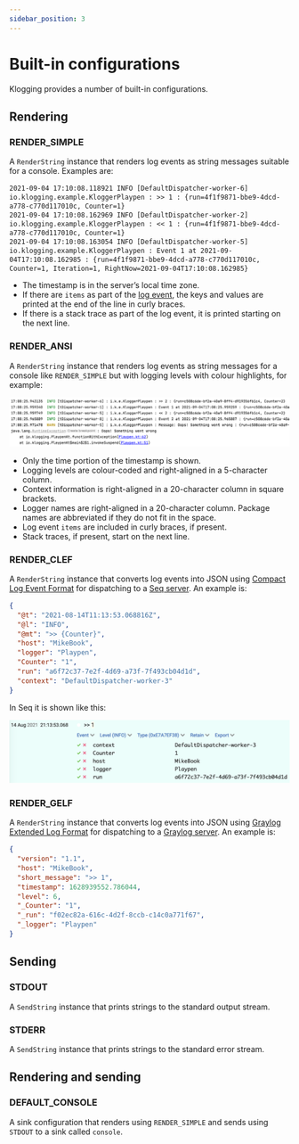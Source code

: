 ```yaml
---
sidebar_position: 3
---
```


# Built-in configurations

Klogging provides a number of built-in configurations.

## Rendering

### RENDER_SIMPLE

A `RenderString` instance that renders log events as string messages suitable for a
console. Examples are:

```
2021-09-04 17:10:08.118921 INFO [DefaultDispatcher-worker-6] io.klogging.example.KloggerPlaypen : >> 1 : {run=4f1f9871-bbe9-4dcd-a778-c770d117010c, Counter=1}
2021-09-04 17:10:08.162969 INFO [DefaultDispatcher-worker-2] io.klogging.example.KloggerPlaypen : << 1 : {run=4f1f9871-bbe9-4dcd-a778-c770d117010c, Counter=1}
2021-09-04 17:10:08.163054 INFO [DefaultDispatcher-worker-5] io.klogging.example.KloggerPlaypen : Event 1 at 2021-09-04T17:10:08.162985 : {run=4f1f9871-bbe9-4dcd-a778-c770d117010c, Counter=1, Iteration=1, RightNow=2021-09-04T17:10:08.162985}
```

- The timestamp is in the server’s local time zone.
- If there are `items` as part of the [log event](../concepts/log-events), the keys and values are printed at the end of
  the line in curly braces.
- If there is a stack trace as part of the log event, it is printed starting on the next line.

### RENDER_ANSI

A `RenderString` instance that renders log events as string messages for a console like `RENDER_SIMPLE` but with
logging levels with colour highlights, for example:

![Example of RENDER_ANSI output](/img/render-ansi.png)

- Only the time portion of the timestamp is shown.
- Logging levels are colour-coded and right-aligned in a 5-character column.
- Context information is right-aligned in a 20-character column in square brackets.
- Logger names are right-aligned in a 20-character column. Package names are abbreviated if they do not fit in the space.
- Log event `items` are included in curly braces, if present.
- Stack traces, if present, start on the next line.

### RENDER_CLEF

A `RenderString` instance that converts log events into JSON using
[Compact Log Event Format](https://docs.datalust.co/docs/posting-raw-events#compact-json-format) for
dispatching to a [Seq server](https://datalust.co/seq).
An example is:

```json
{
  "@t": "2021-08-14T11:13:53.068816Z",
  "@l": "INFO",
  "@mt": ">> {Counter}",
  "host": "MikeBook",
  "logger": "Playpen",
  "Counter": "1",
  "run": "a6f72c37-7e2f-4d69-a73f-7f493cb04d1d",
  "context": "DefaultDispatcher-worker-3"
}
```

In Seq it is shown like this:

![](../../static/img/clef-json-in-seq.png)

### RENDER_GELF

A `RenderString` instance that converts log events into JSON using
[Graylog Extended Log Format](https://docs.graylog.org/en/latest/pages/gelf.html#gelf-payload-specification)
for dispatching to a [Graylog server](https://www.graylog.org).
An example is:

```json
{
  "version": "1.1",
  "host": "MikeBook",
  "short_message": ">> 1",
  "timestamp": 1628939552.786044,
  "level": 6,
  "_Counter": "1",
  "_run": "f02ec82a-616c-4d2f-8ccb-c14c0a771f67",
  "_logger": "Playpen"
}
```

## Sending

### STDOUT

A `SendString` instance that prints strings to the standard output stream.

### STDERR

A `SendString` instance that prints strings to the standard error stream.

## Rendering and sending

### DEFAULT_CONSOLE

A sink configuration that renders using `RENDER_SIMPLE` and sends using `STDOUT` to a sink called `console`.
